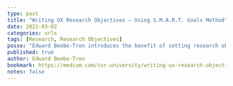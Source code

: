 ```yaml
---
type: post
title: "Writing UX Research Objectives — Using S.M.A.R.T. Goals Method"
date: 2021-03-02
categories: urls
tags: [Research, Research Objectives]
posse: "Edward Beebe-Tron introduces the benefit of setting research objectives using the S.M.A.R.T. goals method."
published: true
author: Edward Beebe-Tron
bookmark: https://medium.com/cxr-university/writing-ux-research-objectives-using-s-m-a-r-t-goals-method-b2baa7f24d05
notes: false
---
```

